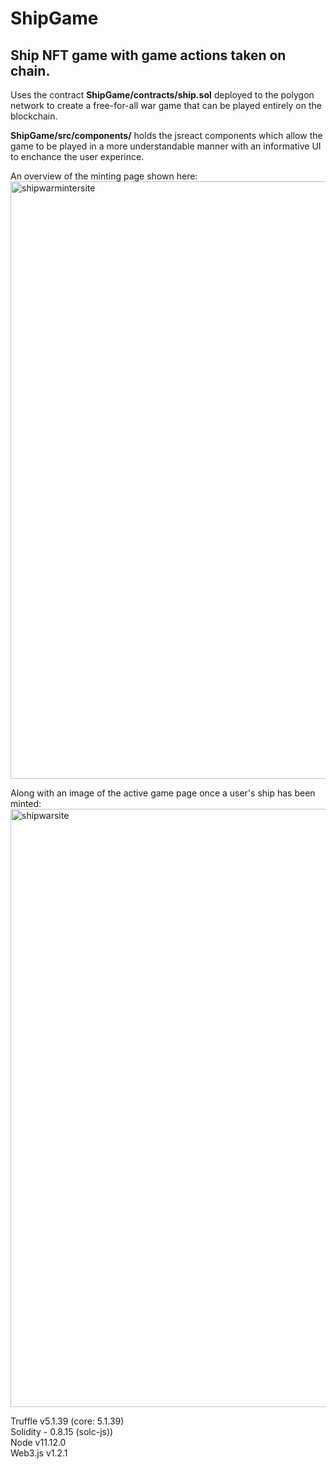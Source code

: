 # ShipGame
## Ship NFT game with game actions taken on chain.

Uses the contract **ShipGame/contracts/ship.sol** deployed to the polygon network to create a free-for-all war game that can be played entirely on the blockchain.

**ShipGame/src/components/** holds the jsreact components which allow the game to be played in a more understandable manner with an informative UI to enchance the user experince.

An overview of the minting page shown here:
<img width="956" alt="shipwarmintersite" src="https://user-images.githubusercontent.com/38538941/178054325-53063a1c-72c8-44b8-8ebb-dc8ece04c5bb.png">

Along with an image of the active game page once a user's ship has been minted:
<img width="957" alt="shipwarsite" src="https://user-images.githubusercontent.com/38538941/178054582-6ac8c588-07e0-47ad-9bf4-dbd37a7b50e5.png">


Truffle v5.1.39 (core: 5.1.39)\
Solidity - 0.8.15 (solc-js))\
Node v11.12.0\
Web3.js v1.2.1
